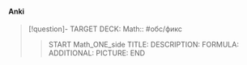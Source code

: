 #### Anki
> [!question]-
TARGET DECK: Math:: #обс/фикс  
>>START
Math_ONE_side
TITLE: 
DESCRIPTION: 
FORMULA: 
ADDITIONAL:
PICTURE:
END